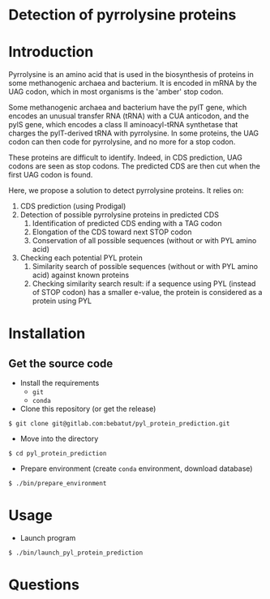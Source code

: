 Detection of pyrrolysine proteins
=================================

# Introduction

Pyrrolysine is an amino acid that is used in the biosynthesis of proteins in some methanogenic archaea and bacterium. It is encoded in mRNA by the UAG codon, which in most organisms is the 'amber' stop codon.

Some methanogenic archaea and bacterium have the pylT gene, which encodes an unusual transfer RNA (tRNA) with a CUA anticodon, and the pylS gene, which encodes a class II aminoacyl-tRNA synthetase that charges the pylT-derived tRNA with pyrrolysine. In some proteins, the UAG codon can then code for pyrrolysine, and no more for a stop codon.

These proteins are difficult to identify. Indeed, in CDS prediction, UAG codons are seen as stop codons. The predicted CDS are then cut when the first UAG codon is found.

Here, we propose a solution to detect pyrrolysine proteins. It relies on:

1. CDS prediction (using Prodigal)
2. Detection of possible pyrrolysine proteins in predicted CDS
    1. Identification of predicted CDS ending with a TAG codon
    2. Elongation of the CDS toward next STOP codon
    3. Conservation of all possible sequences (without or with PYL amino acid)
3. Checking each potential PYL protein
    1. Similarity search of possible sequences (without or with PYL amino acid) against known proteins
    2. Checking similarity search result: if a sequence using PYL (instead of STOP codon) has a smaller e-value, the protein is considered as a protein using PYL

# Installation

## Get the source code

- Install the requirements
  - `git`
  - `conda`
- Clone this repository (or get the release)

```
$ git clone git@gitlab.com:bebatut/pyl_protein_prediction.git
```

- Move into the directory

```
$ cd pyl_protein_prediction
```

- Prepare environment (create `conda` environment, download database)

```
$ ./bin/prepare_environment
```

# Usage

- Launch program

```
$ ./bin/launch_pyl_protein_prediction
```

# Questions
